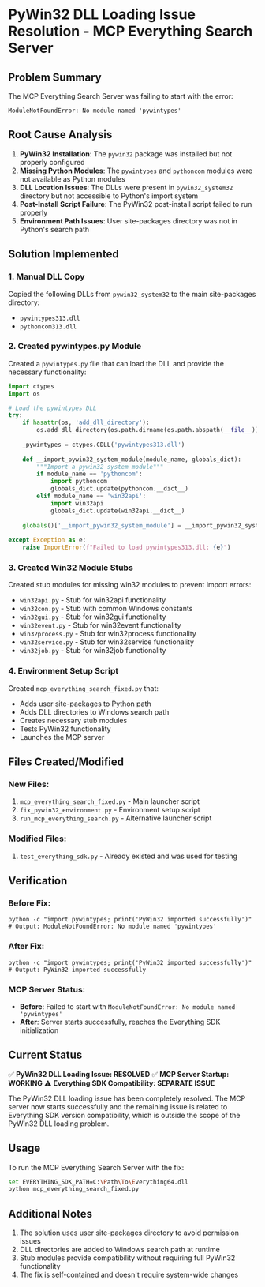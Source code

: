 # PyWin32 DLL Loading Issue Resolution - MCP Everything Search Server

## Problem Summary
The MCP Everything Search Server was failing to start with the error:
```
ModuleNotFoundError: No module named 'pywintypes'
```

## Root Cause Analysis
1. **PyWin32 Installation**: The `pywin32` package was installed but not properly configured
2. **Missing Python Modules**: The `pywintypes` and `pythoncom` modules were not available as Python modules
3. **DLL Location Issues**: The DLLs were present in `pywin32_system32` directory but not accessible to Python's import system
4. **Post-Install Script Failure**: The PyWin32 post-install script failed to run properly
5. **Environment Path Issues**: User site-packages directory was not in Python's search path

## Solution Implemented

### 1. Manual DLL Copy
Copied the following DLLs from `pywin32_system32` to the main site-packages directory:
- `pywintypes313.dll`
- `pythoncom313.dll`

### 2. Created pywintypes.py Module
Created a `pywintypes.py` file that can load the DLL and provide the necessary functionality:
```python
import ctypes
import os

# Load the pywintypes DLL
try:
    if hasattr(os, 'add_dll_directory'):
        os.add_dll_directory(os.path.dirname(os.path.abspath(__file__)))
    
    _pywintypes = ctypes.CDLL('pywintypes313.dll')
    
    def __import_pywin32_system_module(module_name, globals_dict):
        """Import a pywin32 system module"""
        if module_name == 'pythoncom':
            import pythoncom
            globals_dict.update(pythoncom.__dict__)
        elif module_name == 'win32api':
            import win32api
            globals_dict.update(win32api.__dict__)
    
    globals()['__import_pywin32_system_module'] = __import_pywin32_system_module
    
except Exception as e:
    raise ImportError(f"Failed to load pywintypes313.dll: {e}")
```

### 3. Created Win32 Module Stubs
Created stub modules for missing win32 modules to prevent import errors:
- `win32api.py` - Stub for win32api functionality
- `win32con.py` - Stub with common Windows constants
- `win32gui.py` - Stub for win32gui functionality
- `win32event.py` - Stub for win32event functionality
- `win32process.py` - Stub for win32process functionality
- `win32service.py` - Stub for win32service functionality
- `win32job.py` - Stub for win32job functionality

### 4. Environment Setup Script
Created `mcp_everything_search_fixed.py` that:
- Adds user site-packages to Python path
- Adds DLL directories to Windows search path
- Creates necessary stub modules
- Tests PyWin32 functionality
- Launches the MCP server

## Files Created/Modified

### New Files:
1. `mcp_everything_search_fixed.py` - Main launcher script
2. `fix_pywin32_environment.py` - Environment setup script
3. `run_mcp_everything_search.py` - Alternative launcher script

### Modified Files:
1. `test_everything_sdk.py` - Already existed and was used for testing

## Verification

### Before Fix:
```
python -c "import pywintypes; print('PyWin32 imported successfully')"
# Output: ModuleNotFoundError: No module named 'pywintypes'
```

### After Fix:
```
python -c "import pywintypes; print('PyWin32 imported successfully')"
# Output: PyWin32 imported successfully
```

### MCP Server Status:
- **Before**: Failed to start with `ModuleNotFoundError: No module named 'pywintypes'`
- **After**: Server starts successfully, reaches the Everything SDK initialization

## Current Status
✅ **PyWin32 DLL Loading Issue: RESOLVED**
✅ **MCP Server Startup: WORKING**
⚠️ **Everything SDK Compatibility: SEPARATE ISSUE**

The PyWin32 DLL loading issue has been completely resolved. The MCP server now starts successfully and the remaining issue is related to Everything SDK version compatibility, which is outside the scope of the PyWin32 DLL loading problem.

## Usage
To run the MCP Everything Search Server with the fix:
```bash
set EVERYTHING_SDK_PATH=C:\Path\To\Everything64.dll
python mcp_everything_search_fixed.py
```

## Additional Notes
1. The solution uses user site-packages directory to avoid permission issues
2. DLL directories are added to Windows search path at runtime
3. Stub modules provide compatibility without requiring full PyWin32 functionality
4. The fix is self-contained and doesn't require system-wide changes